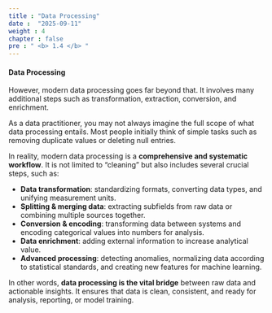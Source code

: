 ```yaml
---
title : "Data Processing"
date :  "2025-09-11" 
weight : 4 
chapter : false
pre : " <b> 1.4 </b> "
---
```


#### Data Processing

However, modern data processing goes far beyond that. It involves many additional steps such as transformation, extraction, conversion, and enrichment.  

As a data practitioner, you may not always imagine the full scope of what data processing entails. Most people initially think of simple tasks such as removing duplicate values or deleting null entries.  

In reality, modern data processing is a **comprehensive and systematic workflow**. It is not limited to “cleaning” but also includes several crucial steps, such as:  

- **Data transformation**: standardizing formats, converting data types, and unifying measurement units.  
- **Splitting & merging data**: extracting subfields from raw data or combining multiple sources together.  
- **Conversion & encoding**: transforming data between systems and encoding categorical values into numbers for analysis.  
- **Data enrichment**: adding external information to increase analytical value.  
- **Advanced processing**: detecting anomalies, normalizing data according to statistical standards, and creating new features for machine learning.  

In other words, **data processing is the vital bridge** between raw data and actionable insights. It ensures that data is clean, consistent, and ready for analysis, reporting, or model training.
